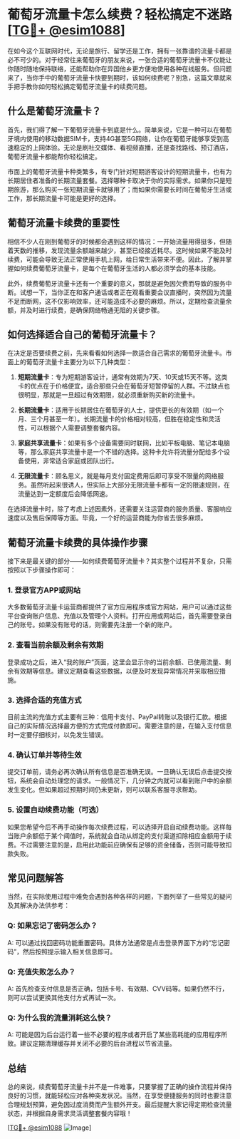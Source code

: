 # 葡萄牙流量卡怎么续费？轻松搞定不迷路[[TG💪+ @esim1088](https://t.me/s/esim1088)]

在如今这个互联网时代，无论是旅行、留学还是工作，拥有一张靠谱的流量卡都是必不可少的。对于经常往来葡萄牙的朋友来说，一张合适的葡萄牙流量卡不仅能让你随时随地保持联络，还能帮助你在异国他乡更方便地使用各种在线服务。但问题来了，当你手中的葡萄牙流量卡快要到期时，该如何续费呢？别急，这篇文章就来手把手教你如何轻松搞定葡萄牙流量卡的续费问题。

## 什么是葡萄牙流量卡？

首先，我们得了解一下葡萄牙流量卡到底是什么。简单来说，它是一种可以在葡萄牙境内使用的移动数据SIM卡，支持4G甚至5G网络，让你在葡萄牙能够享受到高速稳定的上网体验。无论是刷社交媒体、看视频直播，还是查找路线、预订酒店，葡萄牙流量卡都能帮你轻松搞定。

市面上的葡萄牙流量卡种类繁多，有专门针对短期游客设计的短期流量卡，也有为长期居住者准备的长期流量套餐。选择哪种卡取决于你的实际需求。如果你只是短期旅游，那么购买一张短期流量卡就够用了；而如果你需要长时间在葡萄牙生活或工作，那长期流量卡可能是更好的选择。

## 葡萄牙流量卡续费的重要性

相信不少人在刚到葡萄牙的时候都会遇到这样的情况：一开始流量用得挺多，但随着天数的推移，发现流量余额越来越少，甚至已经接近耗尽。这时候如果不能及时续费，可能会导致无法正常使用手机上网，给日常生活带来不便。因此，了解并掌握如何续费葡萄牙流量卡，是每个在葡萄牙生活的人都必须学会的基本技能。

此外，续费葡萄牙流量卡还有一个重要的意义，那就是避免因欠费而导致的服务中断。试想一下，当你正在和客户通话或者正在观看重要会议直播时，突然因为流量不足而断网，这不仅影响效率，还可能造成不必要的麻烦。所以，定期检查流量余额，并及时进行续费，是确保网络畅通无阻的关键步骤。

## 如何选择适合自己的葡萄牙流量卡？

在决定是否要续费之前，先来看看如何选择一款适合自己需求的葡萄牙流量卡。市面上的葡萄牙流量卡主要分为以下几种类型：

1. **短期流量卡**：专为短期游客设计，通常有效期为7天、10天或15天不等。这类卡的优点在于价格便宜，适合那些只会在葡萄牙短暂停留的人群。不过缺点也很明显，那就是一旦超过有效期限，就必须重新购买新的流量卡。

2. **长期流量卡**：适用于长期居住在葡萄牙的人士，提供更长的有效期（如一个月、三个月甚至一年）。长期流量卡的价格相对较高，但胜在稳定性和灵活性，可以根据个人需要调整套餐内容。

3. **家庭共享流量卡**：如果有多个设备需要同时联网，比如平板电脑、笔记本电脑等，那么家庭共享流量卡是一个不错的选择。这种卡允许将流量分配给多个设备使用，非常适合家庭或团队出行。

4. **无限流量卡**：顾名思义，就是每月支付固定费用后即可享受不限量的网络服务。虽然听起来很诱人，但实际上大部分无限流量卡都有一定的限速规则，在流量达到一定额度后会降低网速。

在选择流量卡时，除了考虑上述因素外，还需要关注运营商的服务质量、客服响应速度以及售后保障等方面。毕竟，一个好的运营商能为你省去很多麻烦。

## 葡萄牙流量卡续费的具体操作步骤

接下来是最关键的部分——如何续费葡萄牙流量卡？其实整个过程并不复杂，只需按照以下步骤操作即可：

### 1. 登录官方APP或网站

大多数葡萄牙流量卡运营商都提供了官方应用程序或官方网站，用户可以通过这些平台查询账户信息、充值以及管理个人资料。打开应用或网站后，首先需要登录自己的账号。如果没有账号的话，则需要先注册一个新的账户。

### 2. 查看当前余额及剩余有效期

登录成功之后，进入“我的账户”页面，这里会显示你的当前余额、已使用流量、剩余有效期等信息。建议定期查看这些数据，以便及时发现异常情况并采取相应措施。

### 3. 选择合适的充值方式

目前主流的充值方式主要有三种：信用卡支付、PayPal转账以及银行汇款。根据自己的实际情况选择最方便的方式完成付款即可。需要注意的是，在输入支付信息时一定要仔细核对，以免发生错误。

### 4. 确认订单并等待生效

提交订单前，请务必再次确认所有信息是否准确无误。一旦确认无误后点击提交按钮，系统会自动处理您的请求。一般情况下，几分钟之内就可以看到账户中的余额发生变化。但如果超过预期时间仍未更新，则可以联系客服寻求帮助。

### 5. 设置自动续费功能（可选）

如果您希望今后不再手动操作每次续费过程，可以选择开启自动续费功能。这样每当账户余额低于某个阈值时，系统就会自动从绑定的支付渠道扣除相应金额用于续费。不过需要注意的是，启用此功能前应确保有足够的资金储备，否则可能导致扣款失败。

## 常见问题解答

当然，在实际使用过程中难免会遇到各种各样的问题，下面列举了一些常见的疑问及其解决办法供参考：

### Q: 如果忘记了密码怎么办？
A: 可以通过找回密码功能重置密码。具体方法通常是点击登录界面下方的“忘记密码”，然后按照提示输入相关信息即可。

### Q: 充值失败怎么办？
A: 首先检查支付信息是否正确，包括卡号、有效期、CVV码等。如果仍然不行，则可以尝试更换其他支付方式再试一次。

### Q: 为什么我的流量消耗这么快？
A: 可能是因为后台运行着一些不必要的程序或者开启了某些高耗能的应用程序所致。建议定期清理缓存并关闭不必要的后台进程以节省流量。

## 总结

总的来说，续费葡萄牙流量卡并不是一件难事，只要掌握了正确的操作流程并保持良好的习惯，就能轻松应对各种突发状况。当然，在享受便捷服务的同时也要注意合理规划预算，避免因过度消费而产生额外开支。最后提醒大家记得定期检查流量状态，并根据自身需求灵活调整套餐内容哦！

[[TG💪+ @esim1088](https://t.me/s/esim1088) ![Image](https://i.postimg.cc/4NQfJmqS/Snipaste-2025-05-13-00-14-12.png)]